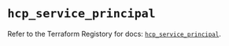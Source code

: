 # `hcp_service_principal`

Refer to the Terraform Registory for docs: [`hcp_service_principal`](https://registry.terraform.io/providers/hashicorp/hcp/0.76.0/docs/resources/service_principal).
